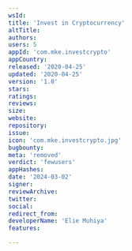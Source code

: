 ```yaml
---
wsId: 
title: 'Invest in Cryptocurrency'
altTitle: 
authors: 
users: 5
appId: 'com.mke.investcrypto'
appCountry: 
released: '2020-04-25'
updated: '2020-04-25'
version: '1.0'
stars: 
ratings: 
reviews: 
size: 
website: 
repository: 
issue: 
icon: 'com.mke.investcrypto.jpg'
bugbounty: 
meta: 'removed'
verdict: 'fewusers'
appHashes: 
date: '2024-03-02'
signer: 
reviewArchive: 
twitter: 
social: 
redirect_from: 
developerName: 'Elie Muhiya'
features: 

---
```


